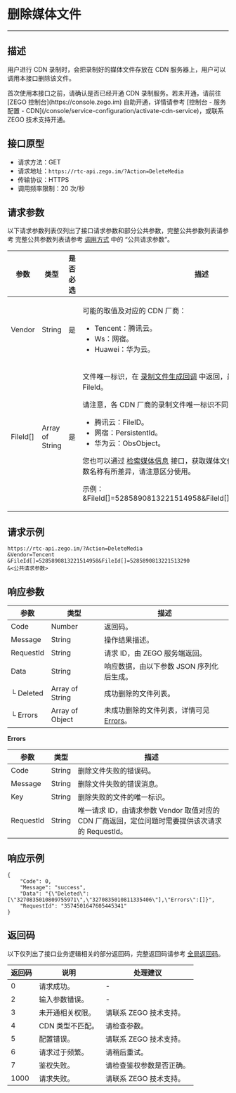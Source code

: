 # 删除媒体文件

---

## 描述


用户进行 CDN 录制时，会把录制好的媒体文件存放在 CDN 服务器上，用户可以调用本接口删除该文件。

<Warning title="注意">
首次使用本接口之前，请确认是否已经开通 CDN 录制服务。若未开通，请前往 [ZEGO 控制台](https://console.zego.im) 自助开通，详情请参考 [控制台 - 服务配置 - CDN](/console/service-configuration/activate-cdn-service)，或联系 ZEGO 技术支持开通。

</Warning>



## 接口原型

- 请求方法：GET
- 请求地址：`https://rtc-api.zego.im/?Action=DeleteMedia`
- 传输协议：HTTPS
- 调用频率限制：20 次/秒

## 请求参数

以下请求参数列表仅列出了接口请求参数和部分公共参数，完整公共参数列表请参考 完整公共参数列表请参考 [调用方式](/live-streaming-server/api-reference/accessing-server-apis#公共请求参数) 中的 “公共请求参数”。


<table>

<thead>
  <tr>
    <th>参数</th>
    <th>类型</th>
    <th>是否必选</th>
    <th>描述</th>
  </tr>
</thead>
<tbody>
  <tr>
    <td>Vendor</td>
    <td>String</td>
    <td>是</td>
    <td><p>可能的取值及对应的 CDN 厂商：</p><ul><li>Tencent：腾讯云。</li><li>Ws：网宿。</li><li>Huawei：华为云。</li></ul></td>
  </tr>
  <tr>
    <td>FileId[]</td>
    <td>Array of String</td>
    <td>是</td>
    <td><p>文件唯一标识，在 <a href="https://doc-zh.zego.im/article/19690" target="blank">录制文件生成回调</a> 中返回，最大支持 100 个媒体文件 FileId。</p><p>请注意，各 CDN 厂商的录制文件唯一标识不同：</p><ul><li>腾讯云：FileID。</li><li>网宿：PersistentId。</li><li>华为云：ObsObject。</li></ul><p>您也可以通过 <a href="https://doc-zh.zego.im/article/19637" target="blank">检索媒体信息</a> 接口，获取媒体文件的唯一标识，标识对应的参数名称有所差异，请注意区分使用。</p><p>示例：&FileId[]=5285890813221514958&FileId[]=5285890813221513290</p></td>
  </tr>
</tbody>
</table>


## 请求示例

```
https://rtc-api.zego.im/?Action=DeleteMedia
&Vendor=Tencent
&FileId[]=5285890813221514958&FileId[]=5285890813221513290
&<公共请求参数>
```

## 响应参数


| 参数 | 类型 | 描述 |
|---|---|---|
| Code | Number | 返回码。 |
| Message | String | 操作结果描述。 |
| RequestId | String | 请求 ID，由 ZEGO 服务端返回。 |
| Data | String | 响应数据，由以下参数 JSON 序列化后生成。 |
| └ Deleted | Array of String | 成功删除的文件列表。 |
| └ Errors | Array of Object | 未成功删除的文件列表，详情可见[Errors](#Errors)。 |

<a id="errors"></a>
**Errors**

| 参数 | 类型 | 描述 |
|---|---|---|
| Code | String | 删除文件失败的错误码。 |
| Message | String | 删除文件失败的错误消息。 |
| Key | String | 删除失败的文件的唯一标识。 |
| RequestId | String | 唯一请求 ID，由请求参数 Vendor 取值对应的 CDN 厂商返回，定位问题时需要提供该次请求的 RequestId。 |



## 响应示例

```
{
    "Code": 0,
    "Message": "success",
    "Data": "{\"Deleted\":[\"3270835010809755971\",\"3270835010811335406\"],\"Errors\":[]}",
    "RequestId": "3574501647605445341"
}
```

## 返回码

以下仅列出了接口业务逻辑相关的部分返回码，完整返回码请参考 [全局返回码](https://doc-zh.zego.im/)。

|返回码|说明|处理建议|
|-----|------|-----|
| 0 | 请求成功。 |-|
| 2 | 输入参数错误。 |-|
| 3 | 未开通相关权限。 | 请联系 ZEGO 技术支持。|
| 4 | CDN 类型不匹配。 | 请检查参数。|
| 5 | 配置错误。 | 请联系 ZEGO 技术支持。|
| 6 | 请求过于频繁。 | 请稍后重试。|
| 7 | 鉴权失败。 | 请检查鉴权参数是否正确。|
| 1000  | 请求失败。 | 请联系 ZEGO 技术支持。|
